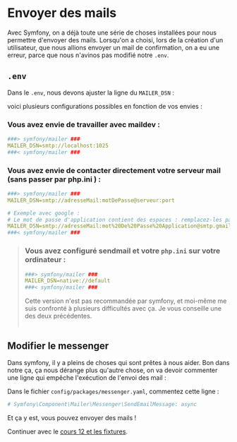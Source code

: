 # Envoyer des mails
Avec Symfony, on a déjà toute une série de choses installées pour nous permettre d'envoyer des mails. Lorsqu'on a choisi, lors de la création d'un utilisateur, que nous allions envoyer un mail de confirmation, on a eu une erreur, parce que nous n'avinos pas modifié notre `.env`.

## `.env`
Dans le `.env`, nous devons ajuster la ligne du `MAILER_DSN` :

voici plusieurs configurations possibles en fonction de vos envies :


### Vous avez envie de travailler avec maildev :

```yaml
###> symfony/mailer ###
MAILER_DSN=smtp://localhost:1025
###< symfony/mailer ###
```
### Vous avez envie de contacter directement votre serveur mail (sans passer par php.ini ) :

```yaml
###> symfony/mailer ###
MAILER_DSN=smtp://adresseMail:motDePasse@serveur:port

# Exemple avec google :
# Le mot de passe d'application contient des espaces : remplacez-les par %20
MAILER_DSN=smtp://adresseMail:mot%20De%20Passe%20Application@smtp.gmail.com:587
###< symfony/mailer ###
```

>### Vous avez configuré sendmail et votre `php.ini` sur votre ordinateur :
>
> ```yaml
> ###> symfony/mailer ###
> MAILER_DSN=native://default
> ###< symfony/mailer ###
> ```
> Cette version n'est pas recommandée par symfony, et moi-même me suis confronté à plusieurs difficultés avec ça. Je vous conseille une des deux précédentes.
> <br>
> <br>


## Modifier le messenger

Dans symfony, il y a pleins de choses qui sont prêtes à nous aider. Bon dans notre ça, ça nous dérange plus qu'autre chose, on va devoir commenter une ligne qui empêche l'exécution de l'envoi des mail :

Dans le fichier `config/packages/messenger.yaml`, commentez cette ligne :

```yaml
# Symfony\Component\Mailer\Messenger\SendEmailMessage: async
```

Et ça y est, vous pouvez envoyer des mails ! 

Continuer avec le [cours 12 et les fixtures](<20 cours 12 - Fixtures.md>).